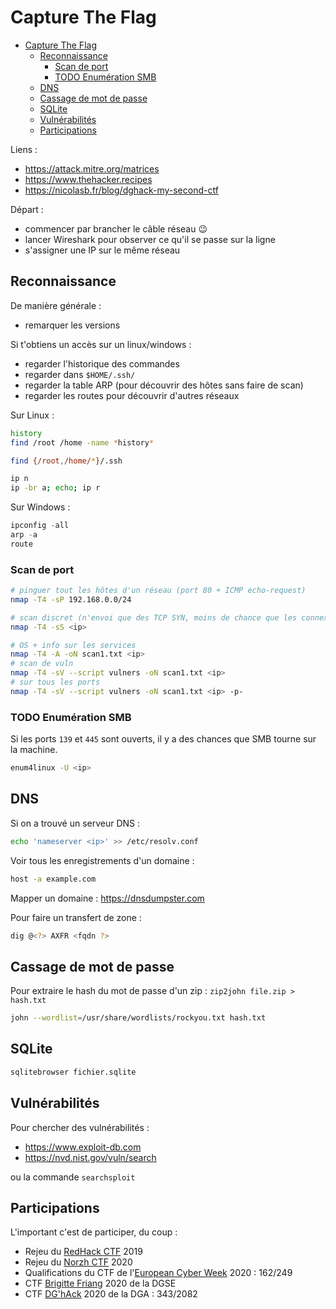 # Capture The Flag

- [Capture The Flag](#capture-the-flag)
  - [Reconnaissance](#reconnaissance)
    - [Scan de port](#scan-de-port)
    - [TODO Enumération SMB](#todo-enumération-smb)
  - [DNS](#dns)
  - [Cassage de mot de passe](#cassage-de-mot-de-passe)
  - [SQLite](#sqlite)
  - [Vulnérabilités](#vulnérabilités)
  - [Participations](#participations)

Liens :
- https://attack.mitre.org/matrices
- https://www.thehacker.recipes
- https://nicolasb.fr/blog/dghack-my-second-ctf

Départ :
- commencer par brancher le câble réseau 😉
- lancer Wireshark pour observer ce qu'il se passe sur la ligne
- s'assigner une IP sur le même réseau

## Reconnaissance

De manière générale :
- remarquer les versions

Si t'obtiens un accès sur un linux/windows :
- regarder l'historique des commandes
- regarder dans `$HOME/.ssh/`
- regarder la table ARP (pour découvrir des hôtes sans faire de scan)
- regarder les routes pour découvrir d'autres réseaux

Sur Linux :
```bash
history
find /root /home -name *history*

find {/root,/home/*}/.ssh

ip n
ip -br a; echo; ip r
```

Sur Windows :
```powershell
ipconfig -all
arp -a
route
```

### Scan de port

```bash
# pinguer tout les hôtes d'un réseau (port 80 + ICMP echo-request)
nmap -T4 -sP 192.168.0.0/24

# scan discret (n'envoi que des TCP SYN, moins de chance que les connexions soient loggés)
nmap -T4 -sS <ip>

# OS + info sur les services
nmap -T4 -A -oN scan1.txt <ip>
# scan de vuln
nmap -T4 -sV --script vulners -oN scan1.txt <ip>
# sur tous les ports
nmap -T4 -sV --script vulners -oN scan1.txt <ip> -p-
```

### TODO Enumération SMB

Si les ports `139` et `445` sont ouverts, il y a des chances que SMB tourne sur la machine.

```bash
enum4linux -U <ip>
```

## DNS

Si on a trouvé un serveur DNS :
```bash
echo 'nameserver <ip>' >> /etc/resolv.conf
```

Voir tous les enregistrements d'un domaine :
```bash
host -a example.com
```

Mapper un domaine : https://dnsdumpster.com

Pour faire un transfert de zone :
```bash
dig @<?> AXFR <fqdn ?>
```

## Cassage de mot de passe

Pour extraire le hash du mot de passe d'un zip : `zip2john file.zip > hash.txt`

```bash
john --wordlist=/usr/share/wordlists/rockyou.txt hash.txt
```

## SQLite

```bash
sqlitebrowser fichier.sqlite
```

## Vulnérabilités

Pour chercher des vulnérabilités :
- https://www.exploit-db.com
- https://nvd.nist.gov/vuln/search

ou la commande `searchsploit`

## Participations

L'important c'est de participer, du coup :
- Rejeu du [RedHack CTF](https://redhack.eu) 2019
- Rejeu du [Norzh CTF](https://norzh-ctf.fr) 2020
- Qualifications du CTF de l'[European Cyber Week](https://www.european-cyber-week.eu) 2020 : 162/249
- CTF [Brigitte Friang](https://www.challengecybersec.fr) 2020 de la DGSE
- CTF [DG'hAck](https://www.dghack.fr) 2020 de la DGA : 343/2082
